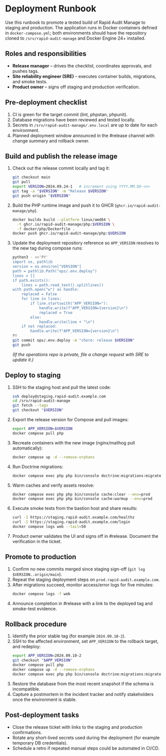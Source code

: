 # Deployment Runbook

Use this runbook to promote a tested build of Rapid Audit Manage to staging and production. The application
runs in Docker containers defined in `docker-compose.yml`; both environments should have the repository
cloned to `/srv/rapid-audit-manage` and Docker Engine 24+ installed.

## Roles and responsibilities

* **Release manager** – drives the checklist, coordinates approvals, and pushes tags.
* **Site reliability engineer (SRE)** – executes container builds, migrations, and smoke tests.
* **Product owner** – signs off staging and production verification.

## Pre-deployment checklist

1. CI is green for the target commit (lint, phpstan, phpunit).
2. Database migrations have been reviewed and tested locally.
3. Secrets in `/srv/rapid-audit-manage/.env.local` are up to date for each environment.
4. Planned deployment window announced in the #release channel with change summary and rollback owner.

## Build and publish the release image

1. Check out the release commit locally and tag it:
   ```bash
   git checkout main
   git pull
   export VERSION=2024.09.24-1   # increment using YYYY.MM.DD-<n>
   git tag -a "$VERSION" -m "Release $VERSION"
   git push origin "$VERSION"
   ```
2. Build the PHP runtime image and push it to GHCR (`ghcr.io/rapid-audit-manage/php`).
   ```bash
   docker buildx build --platform linux/amd64 \
     -t ghcr.io/rapid-audit-manage/php:$VERSION \
     -f docker/php/Dockerfile .
   docker push ghcr.io/rapid-audit-manage/php:$VERSION
   ```
3. Update the deployment repository reference so `APP_VERSION` resolves to the new tag during compose runs:
   ```bash
   python3 - <<'PY'
   import os, pathlib
   version = os.environ["VERSION"]
   path = pathlib.Path("ops/.env.deploy")
   lines = []
   if path.exists():
       lines = path.read_text().splitlines()
   with path.open("w") as handle:
       replaced = False
       for line in lines:
           if line.startswith("APP_VERSION="):
               handle.write(f"APP_VERSION={version}\n")
               replaced = True
           else:
               handle.write(line + "\n")
       if not replaced:
           handle.write(f"APP_VERSION={version}\n")
   PY
   git commit ops/.env.deploy -m "chore: release $VERSION"
   git push
   ```
   *(If the operations repo is private, file a change request with SRE to update it.)*

## Deploy to staging

1. SSH to the staging host and pull the latest code:
   ```bash
   ssh deploy@staging.rapid-audit.example.com
   cd /srv/rapid-audit-manage
   git fetch --tags
   git checkout "$VERSION"
   ```
2. Export the release version for Compose and pull images:
   ```bash
   export APP_VERSION=$VERSION
   docker compose pull php
   ```
3. Recreate containers with the new image (nginx/mailhog pull automatically):
   ```bash
   docker compose up -d --remove-orphans
   ```
4. Run Doctrine migrations:
   ```bash
   docker compose exec php php bin/console doctrine:migrations:migrate --no-interaction
   ```
5. Warm caches and verify assets resolve:
   ```bash
   docker compose exec php php bin/console cache:clear --env=prod
   docker compose exec php php bin/console cache:warmup --env=prod
   ```
6. Execute smoke tests from the bastion host and share results:
   ```bash
   curl -I https://staging.rapid-audit.example.com/healthz
   curl -I https://staging.rapid-audit.example.com/login
   docker compose logs web --tail=50
   ```
7. Product owner validates the UI and signs off in #release. Document the verification in the ticket.

## Promote to production

1. Confirm no new commits merged since staging sign-off (`git log $VERSION..origin/main`).
2. Repeat the staging deployment steps on `prod.rapid-audit.example.com`.
3. After migrations succeed, monitor access/error logs for five minutes:
   ```bash
   docker compose logs -f web
   ```
4. Announce completion in #release with a link to the deployed tag and smoke-test evidence.

## Rollback procedure

1. Identify the prior stable tag (for example `2024.09.10-2`).
2. SSH to the affected environment, set `APP_VERSION` to the rollback target, and redeploy:
   ```bash
   export APP_VERSION=2024.09.10-2
   git checkout "$APP_VERSION"
   docker compose pull php
   docker compose up -d --remove-orphans
   docker compose exec php php bin/console doctrine:migrations:migrate --no-interaction --allow-no-migration
   ```
3. Restore the database from the most recent snapshot if the schema is incompatible.
4. Capture a postmortem in the incident tracker and notify stakeholders once the environment is stable.

## Post-deployment tasks

* Close the release ticket with links to the staging and production confirmations.
* Rotate any short-lived secrets used during the deployment (for example temporary DB credentials).
* Schedule a retro if repeated manual steps could be automated in CI/CD.

